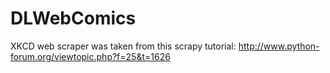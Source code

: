 # DLWebComics

XKCD web scraper was taken from this scrapy tutorial: http://www.python-forum.org/viewtopic.php?f=25&t=1626

